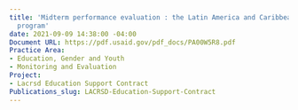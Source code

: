 ```yaml
---
title: 'Midterm performance evaluation : the Latin America and Caribbean reads capacity
  program'
date: 2021-09-09 14:38:00 -04:00
Document URL: https://pdf.usaid.gov/pdf_docs/PA00W5R8.pdf
Practice Area:
- Education, Gender and Youth
- Monitoring and Evaluation
Project:
- Lacrsd Education Support Contract
Publications_slug: LACRSD-Education-Support-Contract
---
```


